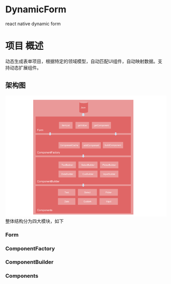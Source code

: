 # DynamicForm
react native dynamic form

# 项目 概述
动态生成表单项目，根据特定的领域模型，自动匹配UI组件，自动映射数据。支持动态扩展组件。

## 架构图
![模块架构图](https://github.com/Papeone/DynamicForm/raw/master/framwork.png)
    整体结构分为四大模块，如下
### Form

### ComponentFactory
### ComponentBuilder
### Components
